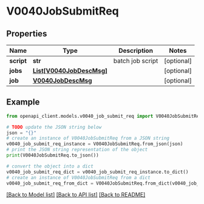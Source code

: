 # V0040JobSubmitReq


## Properties

Name | Type | Description | Notes
------------ | ------------- | ------------- | -------------
**script** | **str** | batch job script | [optional] 
**jobs** | [**List[V0040JobDescMsg]**](V0040JobDescMsg.md) |  | [optional] 
**job** | [**V0040JobDescMsg**](V0040JobDescMsg.md) |  | [optional] 

## Example

```python
from openapi_client.models.v0040_job_submit_req import V0040JobSubmitReq

# TODO update the JSON string below
json = "{}"
# create an instance of V0040JobSubmitReq from a JSON string
v0040_job_submit_req_instance = V0040JobSubmitReq.from_json(json)
# print the JSON string representation of the object
print(V0040JobSubmitReq.to_json())

# convert the object into a dict
v0040_job_submit_req_dict = v0040_job_submit_req_instance.to_dict()
# create an instance of V0040JobSubmitReq from a dict
v0040_job_submit_req_from_dict = V0040JobSubmitReq.from_dict(v0040_job_submit_req_dict)
```
[[Back to Model list]](../README.md#documentation-for-models) [[Back to API list]](../README.md#documentation-for-api-endpoints) [[Back to README]](../README.md)


